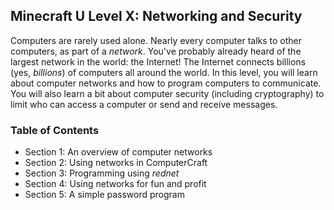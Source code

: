 ## Minecraft U Level X: Networking and Security

Computers are rarely used alone. Nearly every computer talks to other computers, as part of a _network_. You've probably already heard of the largest network in the world: the Internet! The Internet connects billions (yes, _billions_) of computers all around the world. In this level, you will learn about computer networks and how to program computers to communicate. You will also learn a bit about computer security (including cryptography) to limit who can access a computer or send and receive messages.

### Table of Contents

* Section 1: An overview of computer networks
* Section 2: Using networks in ComputerCraft
* Section 3: Programming using _rednet_
* Section 4: Using networks for fun and profit
* Section 5: A simple password program
